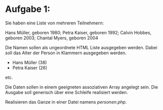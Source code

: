 # Aufgabe 1:

Sie haben eine Liste von mehreren Teilnehmern:

Hans Müller, geboren 1980;
Petra Kaiser, geboren 1992;
Calvin Hobbes, geboren 2003;
Chantal Myers, geboren 2004

Die Namen sollen als ungeordnete HTML Liste ausgegeben werden. Dabei soll das Alter der Person in Klammern ausgegeben werden.

   - Hans Müller (38)
   - Petra Kaiser (26)

etc.

Die Daten sollen in einem geeigneten assoziativen Array angelegt sein.
Die Ausgabe soll generisch über eine Schleife realisiert werden.

Realisieren das Ganze in einer Datei namens _personen.php_.
